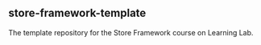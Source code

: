 ## store-framework-template

The template repository for the Store Framework course on Learning Lab.
